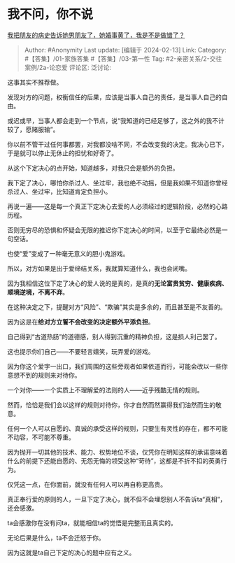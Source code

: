 # 我不问，你不说
[我把朋友的病史告诉她男朋友了，她婚事黄了，我是不是做错了？](https://www.zhihu.com/question/347389462/answer/3395361991)

> Author: #Anonymity
> Last update: [编辑于 2024-02-13]
> Link:
> Category: #【答集】/01-家族答集 #【答集】/03-第一性
> Tag: #2-亲密关系/2-交往案例/2a-论恋爱
> 评论区:
> 泛讨论:

这事其实不推荐做。

发现对方的问题，权衡信任的后果，应该是当事人自己的责任，是当事人自己的自由。

或迟或早，当事人都会走到一个节点，说“我知道的已经足够了，这之外的我不计较了，愿赌服输”。

你以前不管干过任何事都罢，对我都没啥不同，不会改变我的决定。我决心已下，于是就可以停止无休止的担忧和好奇了。

从这个下定决心的点开始，知道越多，对我只会是额外的负担。

我下定了决心，哪怕你杀过人、坐过牢，我也绝不动摇，但是我如果不知道你曾经杀过人、坐过牢，比知道肯定负担小。

再说一遍——这是每一个真正下定决心去爱的人必须经过的逻辑阶段，必然的心路历程。

否则无穷尽的恐惧和怀疑会无限的推迟你下定决心的时间，以至于它最终必然是一句空话。

也使“爱”变成了一种毫无意义的胆小鬼游戏。

所以，对方如果是出于爱缔结关系，我就算知道什么，我也会闭嘴。

因为我相信这位下定了决心的爱人说的是真的，是真的**无论富贵贫穷、健康疾病、顺境逆境，不离不弃**。

在这种决定之下，提醒对方“风险”、“欺骗”其实是多余的，而且甚至是不友善的。

因为这是在**给对方立誓不会改变的决定额外平添负担**。

自己得到“古道热肠”的道德感，别人得到沉重的精神负担，这是损人利己罢了。

这也提示你们自己——不要轻言嬉笑，玩弄爱的游戏。

因为你这个爱字一出口，我们周围的这些旁观者如果依道而行，可能会改以一些你意想不到的规则来对待你。

一个对你——一个实质上不理解爱的法则的人——近乎残酷无情的规则。

然而，恰恰是我们会以这样的规则对待你，你才自然而然赢得我们油然而生的敬意。

任何一个人可以自愿的、真诚的承受这样的规则，只要生有灵性的存在，都不可能不动容，不可能不尊重。

因为抛开一切其他的技术、能力、权势地位不谈，仅凭你在明知这样的承诺意味着什么的前提下还能自愿的、无怨无悔的领受这种“苛待”，这都是不折不扣的英勇行为。

仅凭这一点，在你面前，就没有任何人可以再自称更高贵。

真正奉行爱的原则的人，一旦下定了决心，就不但不会埋怨别人不告诉ta“真相”，还会感激。

ta会感激你在没有问ta，就能相信ta的觉悟是完整而且真实的。

无论后果是什么，ta不会迁怒于你。

因为这就是ta自己下定的决心的题中应有之义。
